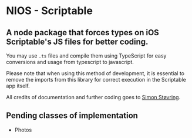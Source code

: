 # NIOS - Scriptable
## A node package that forces types on iOS Scriptable's JS files for better coding.
You may use `.ts` files and compile them using TypeScript for easy conversions and usage from typescript to javascript. 

Please note that when using this method of development, it is essential to remove the imports from this library for correct
execution in the Scriptable app itself.

All credits of documentation and further coding goes to [Simon Støvring](https://twitter.com/simonbs).

## Pending classes of implementation
- Photos
